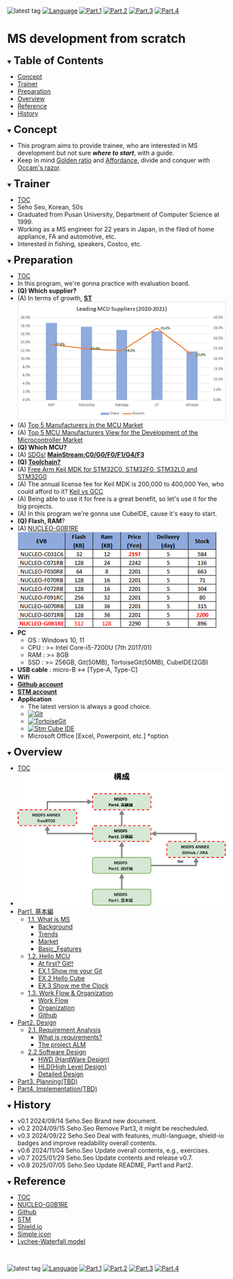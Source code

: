 ![latest tag](https://img.shields.io/github/v/tag/gtuja/CSC_MS.svg?color=brightgreen)
[![Language](https://img.shields.io/badge/Language-%E6%97%A5%E6%9C%AC%E8%AA%9E-brightgreen)](https://github.com/gtuja/CSC_MS/blob/main/README.md)
[![Part.1](https://img.shields.io/badge/Part.1-Basic-brightgreen
)](https://github.com/gtuja/CSC_MS/blob/main/Part1/1.What%20is%20MS.md)
[![Part.2](https://img.shields.io/badge/Part.2-Design-brightgreen
)](https://github.com/gtuja/CSC_MS/blob/main/Part2/1.RequirementAnalysis.md)
[![Part.3](https://img.shields.io/badge/Part.3-TBD-brightgreen
)](https://github.com/gtuja/CSC_MS/blob/main/Resources/TBD_en.md)
[![Part.4](https://img.shields.io/badge/Part.4-TBD-brightgreen
)](https://github.com/gtuja/CSC_MS/blob/main/Resources/TBD_en.md)

# MS development from scratch

<div id="toc"></div>
<details open>
<summary><font size="5"><b>Table of Contents</b></font></summary>

- [Concept](#Concept)
- [Trainer](#Trainer)
- [Preparation](#Preparation)
- [Overview](#Overview)
- [Reference](#Reference)
- [History](#history)

</details>

<div id="Concept"></div>
<details open>
<summary><font size="5"><b>Concept</b></font></summary>

- This program aims to provide trainee, who are interested in MS development but not sure ***where to start***, with a guide.
- Keep in mind [Golden ratio](https://en.m.wikipedia.org/wiki/Golden_ratio) and [Affordance](https://en.m.wikipedia.org/wiki/Affordance), divide and conquer with [Occam's razor](https://en.m.wikipedia.org/wiki/Occam%27s_razor). 

</details>

<div id="Trainer"></div>
<details open>
<summary><font size="5"><b>Trainer</b></font></summary>

- [TOC](#toc)
- Seho Seo, Korean, 50s
- Graduated from Pusan University, Department of Computer Science at 1999.
- Working as a MS engineer for 22 years in Japan, in the filed of home appliance, FA and automotive, etc.
- Interested in fishing, speakers, Costco, etc.
</details>

<div id="Preparation"></div>
<details open>
<summary><font size="5"><b>Preparation</b></font></summary>

- [TOC](#toc)
- In this program, we're gonna practice with evaluation board.
- **(Q) Which supplier?**
- (A) In terms of growth, **[ST](https://www.st.com/content/st_com/en.html)**<br>
![Leading MCU suppliers(2021)](https://github.com/gtuja/CSC_MS/blob/main/Resources/README/Leading_MCU_Suppliers_2020_22021.png)
- (A) [Top 5 Manufacturers in the MCU Market](https://www.onerivertronics.com/a/43018.html)
- (A) [Top 5 MCU Manufacturers View for the Development of the Microcontroller Market](https://www.hardfindelec.com/a/76030.html)
- **(Q) Which MCU?**
- (A) [SDGs!](https://en.wikipedia.org/wiki/Sustainable_Development_Goals) **[MainStream:C0/G0/F0/F1/G4/F3](https://www.st.com/en/microcontrollers-microprocessors/stm32-32-bit-arm-cortex-mcus.html)**
- **(Q) [Toolchain?](https://en.wikipedia.org/wiki/Toolchain)**
- (A) [Free Arm Keil MDK for STM32C0, STM32F0, STM32L0 and STM32G0](https://www.st.com/ja/partner-products-and-services/free-arm-keil-mdk-for-stm32c0-stm32f0-stm32l0-and-stm32g0.html)<br>
- (A) The annual license fee for Keil MDK is 200,000 to 400,000 Yen, who could afford to it? [Keil vs GCC](https://stackoverflow.com/questions/1226401/keil-vs-gcc-for-arm7)
- (A) Being able to use it for free is a great benefit, so let's use it for the big projects.
- (A) In this program we're gonna use CubeIDE, cause it's easy to start.
- **(Q) Flash, RAM**?
- (A) [NUCLEO-G0B1RE](https://www.st.com/ja/evaluation-tools/nucleo-g0b1re.html)<br>
[![NucleoSeries_C0G0F0](https://github.com/gtuja/CSC_MS/blob/main/Resources/README/NucleoSeries_C0G0F0.png)](https://www.marutsu.co.jp/pc/i/40719714/)
- **PC** 
  - OS : Windows 10, 11
  - CPU : >= Intel Core-i5-7200U (7th 2017/01)
  - RAM : >= 8GB
  - SSD : >= 256GB, Git(50MB), TortoiseGit(50MB), CubeIDE(2GB)
- **USB cable** : micro-B <-> [Type-A, Type-C]
- **Wifi**
- **[Github account](https://github.com)**
- **[STM account](https://www.st.com)**
- **Application**
  - The latest version is always a good choice.
  - [![Git](https://img.shields.io/badge/Git-brightgreen?style=flat&logo=Git&logoColor=%23F05032&labelColor=white)](https://git-scm.com/)
  - [![TortoiseGit](https://img.shields.io/badge/TortoiseGit-brightgreen?style=flat)](https://tortoisegit.org/)
  - [![Stm Cube IDE](https://img.shields.io/badge/Stm-brightgreen?style=flat&logo=stmicroelectronics&logoColor=%2303234B&labelColor=white)](https://www.st.com/en/development-tools/stm32cubeide.html)
  - Microsoft Office [Excel, Powerpoint, etc.] *option
</details>

<div id="Overview"></div>
<details open>
<summary><font size="5"><b>Overview</b></font></summary>

- [TOC](#toc)
- ![MSDFS Overview](https://github.com/gtuja/CSC_MS/blob/main/Resources/README/README_Diagrams-Overview.drawio.png)
- [Part1. 基本編](https://github.com/gtuja/CSC_MS/blob/main/Part1/1.What%20is%20MS.md)
  - [1.1. What is MS](https://github.com/gtuja/CSC_MS/blob/main/Part1/1.What%20is%20MS_en.md)
    - [Background](https://github.com/gtuja/CSC_MS/blob/main/Part1/1.What%20is%20MS_en.md#Background)
    - [Trends](https://github.com/gtuja/CSC_MS/blob/main/Part1/1.What%20is%20MS_en.md#Trends)
    - [Market](https://github.com/gtuja/CSC_MS/blob/main/Part1/1.What%20is%20MS_en.md#Market)
    - [Basic_Features](https://github.com/gtuja/CSC_MS/blob/main/Part1/1.What%20is%20MS_en.md#Basic_Features)
  - [1.2. Hello MCU](https://github.com/gtuja/CSC_MS/blob/main/Part1/2.Hello%20MCU_en.md)
    - [At first? Git!!](https://github.com/gtuja/CSC_MS/blob/main/Part1/2.Hello%20MCU_en.md#At_first_Git)
    - [EX.1 Show me your Git](https://github.com/gtuja/CSC_MS/blob/main/Part1/2.Hello%20MCU_en.md#Exercise1)
    - [EX.2 Hello Cube](https://github.com/gtuja/CSC_MS/blob/main/Part1/2.Hello%20MCU_en.md#Exercise2)
    - [EX.3 Show me the Clock](https://github.com/gtuja/CSC_MS/blob/main/Part1/2.Hello%20MCU_en.md#Exercise3)
  - [1.3. Work Flow & Organization](https://github.com/gtuja/CSC_MS/blob/main/Part1/3.ProcessAndOrganization_en.md)
    - [Work Flow](https://github.com/gtuja/CSC_MS/blob/main/Part1/3.ProcessAndOrganization_en.md#Work_Flow)
    - [Organization](https://github.com/gtuja/CSC_MS/blob/main/Part1/3.ProcessAndOrganization_en.md#Organization)
    - [Github](https://github.com/gtuja/CSC_MS/blob/main/Part1/3.ProcessAndOrganization_en.md#Github)
- [Part2. Design](https://github.com/gtuja/CSC_MS/blob/main/Part2/1.RequirementAnalysis_en.md)
  - [2.1. Requirement Analysis](https://github.com/gtuja/CSC_MS/blob/main/Part2/1.RequirementAnalysis_en.md)
    - [What is requirements?](https://github.com/gtuja/CSC_MS/blob/main/Part2/1.RequirementAnalysis_en.md#what_is_requirements)
    - [The project ALM](https://github.com/gtuja/CSC_MS/blob/main/Part2/1.RequirementAnalysis_en.md#project_alm)
  - [2.2 Software Design](https://github.com/gtuja/CSC_MS/blob/main/Part2/2.SoftwareDesign_en.md)
    - [HWD (HardWare Design)](https://github.com/gtuja/CSC_MS/blob/main/Part2/2.SoftwareDesign_en.md#HWD)
    - [HLD(High Level Design)](https://github.com/gtuja/CSC_MS/blob/main/Part2/2.SoftwareDesign_en.md#HLD)
    - [Detailed Design](https://github.com/gtuja/CSC_MS/blob/main/Part2/2.SoftwareDesign_en.md#Detailed_Design)
- [Part3. Planning(TBD)](https://github.com/gtuja/CSC_MS/blob/main/Resources/TBD.md)
- [Part4. Implementation(TBD)](https://github.com/gtuja/CSC_MS/blob/main/Resources/TBD.md)
</details>

<div id="history"></div>
<details open>
<summary><font size="5"><b>History</b></font></summary> 

- v0.1 2024/09/14 Seho.Seo Brand new document.
- v0.2 2024/09/15 Seho.Seo Remove Part3, it might be rescheduled.
- v0.3 2024/09/22 Seho.Seo Deal with features, multi-language, shield-io badges and improve readability overall contents.
- v0.6 2024/11/04 Seho.Seo Update overall contents, e.g., exercises.
- v0.7 2025/01/29 Seho.Seo Update contents and release v0.7.
- v0.8 2025/07/05 Seho.Seo Update README, Part1 and Part2.
</details>

<div id="Reference"></div>
<details open>
<summary><font size="5"><b>Reference</b></font></summary>

- [TOC](#toc)
- [NUCLEO-G0B1RE](https://www.st.com/ja/evaluation-tools/nucleo-g0b1re.html)
- [Github](https://github.com)
- [STM](https://www.st.com)
- [Shield.io](https://shields.io)
- [Simple icon](https://simpleicons.org/)
- [Lychee-Waterfall model](https://lychee-redmine.jp/blogs/project/biginner_and_waterfallmodel/)
</details>
<br>

![latest tag](https://img.shields.io/github/v/tag/gtuja/CSC_MS.svg?color=brightgreen)
[![Language](https://img.shields.io/badge/Language-%E6%97%A5%E6%9C%AC%E8%AA%9E-brightgreen)](https://github.com/gtuja/CSC_MS/blob/main/README.md)
[![Part.1](https://img.shields.io/badge/Part.1-Basic-brightgreen
)](https://github.com/gtuja/CSC_MS/blob/main/Part1/1.What%20is%20MS.md)
[![Part.2](https://img.shields.io/badge/Part.2-Design-brightgreen
)](https://github.com/gtuja/CSC_MS/blob/main/Part2/1.RequirementAnalysis.md)
[![Part.3](https://img.shields.io/badge/Part.3-TBD-brightgreen
)](https://github.com/gtuja/CSC_MS/blob/main/Resources/TBD_en.md)
[![Part.4](https://img.shields.io/badge/Part.4-TBD-brightgreen
)](https://github.com/gtuja/CSC_MS/blob/main/Resources/TBD_en.md)

